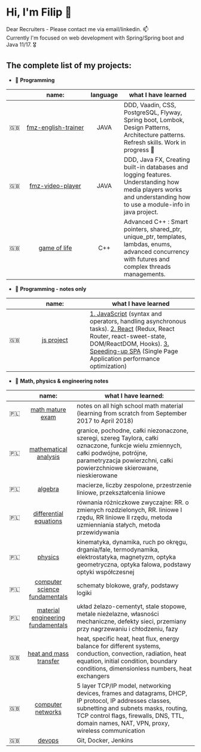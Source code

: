 # Hi, I'm Filip 👋 

<p align="left">Dear Recruiters - Please contact me via email/linkedin. 📫<br/>
Currently I'm focused on web development with Spring/Spring boot and Java 11/17. 🎖</p>

## The complete list of my projects:

- 🦜 **Programming**

|  | name:        | language | what I have learned |
|--| :----------: | :------: | ------------------- |
|🇬🇧| [fmz-english-trainer](https://github.com/filipmikolajzeglen/fmz-english-trainer) | JAVA | DDD, Vaadin, CSS, PostgreSQL, Flyway, Spring boot, Lombok, Design Patterns, Architecture patterns. Refresh skills. Work in progress 🚧 
|🇬🇧| [fmz-video-player](https://github.com/filipmikolajzeglen/fmz-video-player) | JAVA | DDD, Java FX, Creating built-in databases and logging features. Understanding how media players works and understanding how to use a module-info in java project. 
|🇬🇧| &nbsp;&nbsp;&nbsp;&nbsp;&nbsp;&nbsp;&nbsp;&nbsp;[game&nbsp;of&nbsp;life](https://github.com/filipmikolajzeglen/GOL)&nbsp;&nbsp;&nbsp;&nbsp;&nbsp;&nbsp;&nbsp;&nbsp; | C++ | Advanced C++ : Smart pointers, shared_ptr, unique_ptr, templates, lambdas, enums, advanced concurrency with futures and complex threads managements.

- 🐊 **Programming - notes only**

|  | name:      | what I have learned |
|--| :--------: | ------------------- |
|🇬🇧|  &nbsp;&nbsp;&nbsp;&nbsp;&nbsp;&nbsp;&nbsp;&nbsp;&nbsp;&nbsp;[js&nbsp;project](https://github.com/filipmikolajzeglen/university-notes/tree/master/english/javascript)&nbsp;&nbsp;&nbsp;&nbsp;&nbsp;&nbsp;&nbsp;&nbsp;&nbsp;&nbsp; | [1. JavaScript](https://github.com/filipmikolajzeglen/university-notes/tree/master/english/javascript/javascript.md) (syntax and operators, handling asynchronous tasks). [2. React](https://github.com/filipmikolajzeglen/university-notes/tree/master/english/javascript/react.md) (Redux, React Router, react-sweet-state, DOM/ReactDOM, Hooks). [3. Speeding-up SPA](https://github.com/filipmikolajzeglen/university-notes/tree/master/english/javascript/speeding-up-spa.md) (Single Page Application performance optimization) |

- 🦣 **Math, physics & engineering notes**

|  | name:    | what I have learned:|
|--|:----------:|--------|
|🇵🇱| [math mature exam](https://github.com/filipmikolajzeglen/university-notes/tree/master/polish/old-school-style-notes/matematyka-matura) | notes on all high school math material (learning from scratch from September 2017 to April 2018)
|🇵🇱| [mathematical analysis](https://github.com/filipmikolajzeglen/university-notes/tree/master/polish/old-school-style-notes/analiza-matematyczna) | granice, pochodne, całki niezonaczone, szeregi, szereg Taylora, całki oznaczone, funkcje wielu zmiennych, całki podwójne, potrójne, parametryzacja powierzchni, całki powierzchniowe skierowane, nieskierowane
|🇵🇱| [algebra](https://github.com/filipmikolajzeglen/university-notes/tree/master/polish/old-school-style-notes/algebra) | macierze, liczby zespolone, przestrzenie liniowe, przekształcenia liniowe
|🇵🇱| [differential equations](https://github.com/filipmikolajzeglen/university-notes/tree/master/polish/old-school-style-notes/rownania-rozniczkowe) | równania różniczkowe zwyczajne: RR. o zmienych rozdzielonych, RR. liniowe I rzędu, RR liniowe II rzędu, metoda uzmienniania stałych, metoda przewidywania
|🇵🇱| [physics](https://github.com/filipmikolajzeglen/university-notes/tree/master/polish/old-school-style-notes/fizyka) | kinematyka, dynamika, ruch po okręgu, drgania/fale, termodynamika, elektrostatyka, magnetyzm, optyka geometryczna, optyka falowa, podstawy optyki współczesnej
|🇵🇱| [computer science fundamentals](https://github.com/filipmikolajzeglen/university-notes/tree/master/polish/old-school-style-notes/podstawy-informatyki) | schematy blokowe, grafy, podstawy logiki
|🇵🇱| [material engineering fundamentals](https://github.com/filipmikolajzeglen/university-notes/tree/master/polish/old-school-style-notes/podstawy-inzynierii-materialowej) | układ żelazo-cementyt, stale stopowe, metale nieżelazne, własności mechaniczne, defekty sieci, przemiany przy nagrzewaniu i chłodzeniu, fazy
|🇬🇧| [heat and mass transfer](https://github.com/filipmikolajzeglen/university-notes/tree/master/english/old-school-style-notes/heat-and-mass-transfer) | heat, specific heat, heat flux, energy balance for different systems, conduction, convection, radiation, heat equation, initial condition, boundary conditions, dimensionless numbers, heat exchangers
|🇬🇧| [computer networks](https://github.com/filipmikolajzeglen/university-notes/tree/master/english/old-school-style-notes/computer-networks) | 5 layer TCP/IP model, networking devices, frames and datagrams, DHCP, IP protocol, IP addresses classes, subnetting and subnets masks, routing, TCP control flags, firewalls, DNS, TTL, domain names, NAT, VPN, proxy, wireless communication
|🇬🇧|  [devops](https://github.com/filipmikolajzeglen/university-notes/tree/master/english/devops/devops.md)  | Git, Docker, Jenkins |
